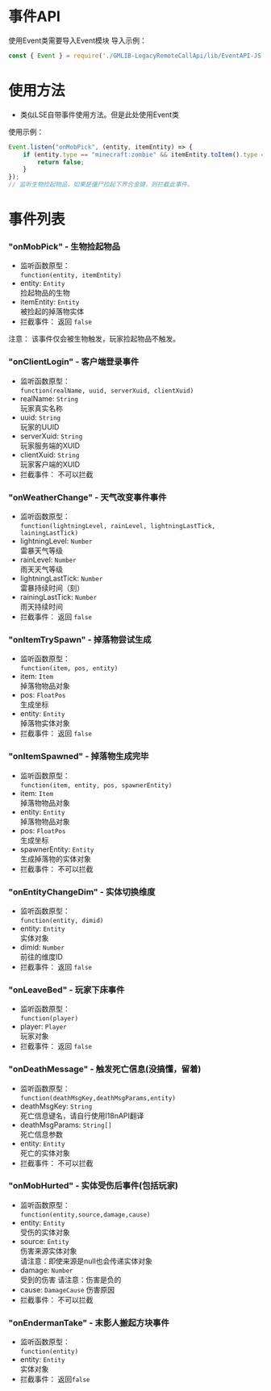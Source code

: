# 事件API
使用Event类需要导入Event模块
导入示例：
```javascript
const { Event } = require('./GMLIB-LegacyRemoteCallApi/lib/EventAPI-JS');
```

# 使用方法
- 类似LSE自带事件使用方法。但是此处使用Event类

使用示例：
```javascript
Event.listen("onMobPick", (entity, itemEntity) => {
    if (entity.type == "minecraft:zombie" && itemEntity.toItem().type == "minecraft:netherite_sword") {
        return false;
    }
});
// 监听生物捡起物品，如果是僵尸捡起下界合金键，则拦截此事件。
```

# 事件列表

### "onMobPick" - 生物捡起物品
- 监听函数原型：  
`function(entity, itemEntity)`
- entity: `Entity`  
  捡起物品的生物  
- itemEntity: `Entity`  
  被捡起的掉落物实体  
- 拦截事件： 返回 `false`  

注意： 该事件仅会被生物触发，玩家捡起物品不触发。

### "onClientLogin" - 客户端登录事件
- 监听函数原型：  
`function(realName, uuid, serverXuid, clientXuid)`  
- realName: `String`  
  玩家真实名称  
- uuid: `String`  
  玩家的UUID  
- serverXuid: `String`  
  玩家服务端的XUID  
- clientXuid: `String`  
  玩家客户端的XUID  
- 拦截事件： 不可以拦截

### "onWeatherChange" - 天气改变事件事件
- 监听函数原型：  
`function(lightningLevel, rainLevel, lightningLastTick, lainingLastTick)`  
- lightningLevel: `Number`  
  雷暴天气等级  
- rainLevel: `Number`  
  雨天天气等级  
- lightningLastTick: `Number`  
  雷暴持续时间（刻）  
- rainingLastTick: `Number`  
  雨天持续时间  
- 拦截事件： 返回 `false`  

### "onItemTrySpawn" - 掉落物尝试生成  
- 监听函数原型：  
`function(item, pos, entity)`  
- item: `Item`  
  掉落物物品对象  
- pos: `FloatPos`  
  生成坐标  
- entity: `Entity`  
  掉落物实体对象  
- 拦截事件： 返回 `false`  

### "onItemSpawned" - 掉落物生成完毕
- 监听函数原型：  
`function(item, entity, pos, spawnerEntity)`  
- item: `Item`  
  掉落物物品对象  
- entity: `Entity`  
  掉落物物品对象  
- pos: `FloatPos`  
  生成坐标  
- spawnerEntity: `Entity`  
  生成掉落物的实体对象  
- 拦截事件： 不可以拦截  

### "onEntityChangeDim" - 实体切换维度
- 监听函数原型：  
`function(entity, dimid)`  
- entity: `Entity`  
  实体对象  
- dimid: `Number`  
  前往的维度ID  
- 拦截事件： 返回 `false`

### "onLeaveBed" - 玩家下床事件
- 监听函数原型：  
`function(player)`  
- player: `Player`  
  玩家对象  
- 拦截事件： 返回 `false`

### "onDeathMessage" - 触发死亡信息(没搞懂，留着)
- 监听函数原型：  
`function(deathMsgKey,deathMsgParams,entity)`  
- deathMsgKey: `String`   
  死亡信息键名，请自行使用I18nAPI翻译
- deathMsgParams: `String[]`   
  死亡信息参数
- entity: `Entity`   
  死亡的实体对象
- 拦截事件： 不可以拦截

### "onMobHurted" - 实体受伤后事件(包括玩家)
- 监听函数原型：  
`function(entity,source,damage,cause)`  
- entity: `Entity`   
  受伤的实体对象
- source: `Entity`   
  伤害来源实体对象   
  请注意：即使来源是null也会传递实体对象
- damage: `Number`   
  受到的伤害
  请注意：伤害是负的
- cause: `DamageCause`
  伤害原因
- 拦截事件： 不可以拦截

### "onEndermanTake" - 末影人搬起方块事件
- 监听函数原型：  
`function(entity)`  
- entity: `Entity`   
  实体对象
- 拦截事件： 返回`false`